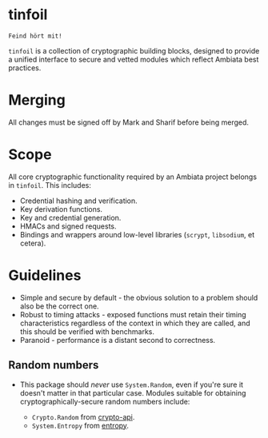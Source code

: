 # tinfoil

```
Feind hört mit!
```

`tinfoil` is a collection of cryptographic building blocks, designed
to provide a unified interface to secure and vetted modules which
reflect Ambiata best practices.

# Merging

All changes must be signed off by Mark and Sharif before being merged.

# Scope

All core cryptographic functionality required by an Ambiata project
belongs in `tinfoil`. This includes:

 - Credential hashing and verification.
 - Key derivation functions.
 - Key and credential generation.
 - HMACs and signed requests.
 - Bindings and wrappers around low-level libraries (`scrypt`,
   `libsodium`, et cetera).

# Guidelines

 - Simple and secure by default - the obvious solution to a problem
   should also be the correct one.
 - Robust to timing attacks - exposed functions must retain their
   timing characteristics regardless of the context in which they are
   called, and this should be verified with benchmarks.
 - Paranoid - performance is a distant second to correctness.

## Random numbers

 - This package should *never* use `System.Random`, even if you're
   sure it doesn't matter in that particular case. Modules suitable for
   obtaining cryptographically-secure random numbers include:

    - `Crypto.Random` from
      [crypto-api](https://hackage.haskell.org/package/crypto-api).
    - `System.Entropy` from
      [entropy](https://hackage.haskell.org/package/entropy).
